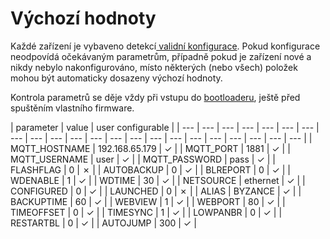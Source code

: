 # Výchozí hodnoty

Každé zařízení je vybaveno detekcí[ validní konfigurace](../../sprava-zarizeni/konfigurace-zarizeni.md). Pokud konfigurace neodpovídá očekávaným parametrům, případně pokud je zařízení nové a nikdy nebylo nakonfigurováno, místo některých \(nebo všech\) položek mohou být automaticky dosazeny výchozí hodnoty.

Kontrola parametrů se děje vždy při vstupu do [bootloaderu](./), ještě před spuštěním vlastního firmware.

| parameter | value | user configurable |
| --- | --- | --- | --- | --- | --- | --- | --- | --- | --- | --- | --- | --- | --- | --- | --- | --- | --- | --- | --- | --- | --- |
| MQTT\_HOSTNAME | 192.168.65.179 |  ✓ |
| MQTT\_PORT | 1881 |  ✓ |
| MQTT\_USERNAME | user | ✓ |
| MQTT\_PASSWORD | pass | ✓ |
| FLASHFLAG | 0 | ✗ |
| AUTOBACKUP | 0 | ✓ |
| BLREPORT | 0 | ✓ |
| WDENABLE | 1 | ✓ |
| WDTIME | 30 | ✓ |
| NETSOURCE | ethernet | ✓ |
| CONFIGURED | 0 | ✓ |
| LAUNCHED | 0 | ✗ |
| ALIAS | BYZANCE | ✓ |
| BACKUPTIME | 60 | ✓ |
| WEBVIEW | 1 | ✓ |
| WEBPORT | 80 | ✓ |
| TIMEOFFSET | 0 | ✓ |
| TIMESYNC | 1 | ✓ |
| LOWPANBR | 0 | ✓ |
| RESTARTBL | 0 | ✓ |
| AUTOJUMP | 300 | ✓ |

